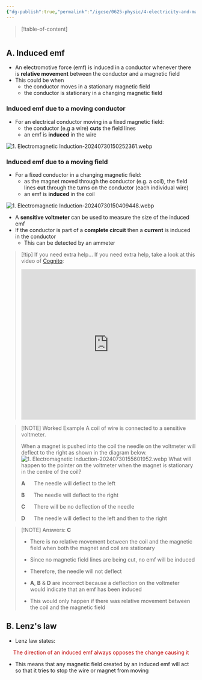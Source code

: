 ```yaml
---
{"dg-publish":true,"permalink":"/igcse/0625-physic/4-electricity-and-magnetism/4-4-electromagnetic-effects/1-electromagnetic-induction/","tags":["0625-Physics","IGCSE"],"noteIcon":""}
---
```


> [!table-of-content]
> ```table-of-contents
> ```

## A. Induced emf
- An electromotive force (emf) is induced in a conductor whenever there is **relative movement** between the conductor and a magnetic field
- This could be when
    - the conductor moves in a stationary magnetic field
    - the conductor is stationary in a changing magnetic field

### Induced emf due to a moving conductor
- For an electrical conductor moving in a fixed magnetic field:
    - the conductor (e.g a wire) **cuts** the field lines
    - an emf is **induced** in the wire

![1. Electromagnetic Induction-20240730150252361.webp](/img/user/IGCSE/0625%20-%20Physic/4.%20Electricity%20and%20Magnetism/4.3.%20Electric%20circuit%20and%20electrical%20safety/Resources/1.%20Electromagnetic%20Induction-20240730150252361.webp)

### Induced emf due to a moving field
- For a fixed conductor in a changing magnetic field:  
    - as the magnet moved through the conductor (e.g. a coil), the field lines **cut** through the turns on the conductor (each individual wire)
    - an emf is **induced** in the coil

![1. Electromagnetic Induction-20240730150409448.webp](/img/user/IGCSE/0625%20-%20Physic/4.%20Electricity%20and%20Magnetism/4.4.%20Electromagnetic%20Effects/Resources/1.%20Electromagnetic%20Induction-20240730150409448.webp)

- A **sensitive voltmeter** can be used to measure the size of the induced emf
- If the conductor is part of a **complete circuit** then a **current** is induced in the conductor
    - This can be detected by an ammeter


> [!tip] If you need extra help...
> If you need extra help, take a look at this video of [Cognito](https://www.youtube.com/@Cognitoedu):
> <iframe width="100%" height="400px" src="https://www.youtube.com/embed/pkzY7QfTowM" title="GCSE Physics - Generator Effect / Electromagnetic Induction #81" frameborder="0" allow="accelerometer; autoplay; clipboard-write; encrypted-media; gyroscope; picture-in-picture; web-share" referrerpolicy="strict-origin-when-cross-origin" allowfullscreen></iframe>



> [!NOTE] Worked Example
> A coil of wire is connected to a sensitive voltmeter.
>
> When a magnet is pushed into the coil the needle on the voltmeter will deflect to the right as shown in the diagram below.
> ![1. Electromagnetic Induction-20240730155601952.webp](/img/user/IGCSE/0625%20-%20Physic/4.%20Electricity%20and%20Magnetism/4.4.%20Electromagnetic%20Effects/Resources/1.%20Electromagnetic%20Induction-20240730155601952.webp)
> What will happen to the pointer on the voltmeter when the magnet is stationary in the centre of the coil?
>
>**A**      The needle will deflect to the left
>
>**B**      The needle will deflect to the right
>
>**C**      There will be no deflection of the needle
>
>**D**      The needle will deflect to the left and then to the right


> [!NOTE] Answers: **C**
> - There is no relative movement between the coil and the magnetic field when both the magnet and coil are stationary
> - Since no magnetic field lines are being cut, no emf will be induced
> - Therefore, the needle will not deflect
>
> - **A**, **B** & **D** are incorrect because a deflection on the voltmeter would indicate that an emf has been induced
> - This would only happen if there was relative movement between the coil and the magnetic field

## B. Lenz's law
- Lenz law states:

<center style="color: #c00000">The direction of an induced emf always opposes the change causing it</center>

- This means that any magnetic field created by an induced emf will act so that it tries to stop the wire or magnet from moving